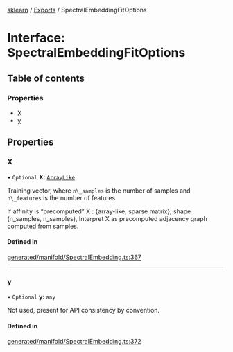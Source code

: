 [sklearn](../readme.md) / [Exports](../modules.md) / SpectralEmbeddingFitOptions

# Interface: SpectralEmbeddingFitOptions

## Table of contents

### Properties

- [X](SpectralEmbeddingFitOptions.md#x)
- [y](SpectralEmbeddingFitOptions.md#y)

## Properties

### X

• `Optional` **X**: [`ArrayLike`](../modules.md#arraylike)

Training vector, where `n\_samples` is the number of samples and `n\_features` is the number of features.

If affinity is “precomputed” X : {array-like, sparse matrix}, shape (n\_samples, n\_samples), Interpret X as precomputed adjacency graph computed from samples.

#### Defined in

[generated/manifold/SpectralEmbedding.ts:367](https://github.com/transitive-bullshit/scikit-learn-ts/blob/367336a/packages/sklearn/src/generated/manifold/SpectralEmbedding.ts#L367)

___

### y

• `Optional` **y**: `any`

Not used, present for API consistency by convention.

#### Defined in

[generated/manifold/SpectralEmbedding.ts:372](https://github.com/transitive-bullshit/scikit-learn-ts/blob/367336a/packages/sklearn/src/generated/manifold/SpectralEmbedding.ts#L372)

